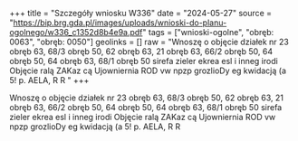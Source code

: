 +++
title = "Szczegóły wniosku W336"
date = "2024-05-27"
source = "https://bip.brg.gda.pl/images/uploads/wnioski-do-planu-ogolnego/w336_c1352d8b4e9a.pdf"
tags = ["wnioski-ogolne", "obręb: 0063", "obręb: 0050"]
geolinks = []
raw = "Wnoszę o objęcie działek nr 23 obręb 63, 68/3 obręb 50, 62 obręb 63, 21 obręb 63, 66/2 obręb 50, 64 obręb 50, 64 obręb 63, 68/1 obręb 50 sirefa zieler ekrea esl i inneg irodi  Objęcie ralą ZAKaz cą Ujowniernia ROD vw npzp grozlioDy eg kwidacją (a 5! p. AELA, R R "
+++

Wnoszę o objęcie działek nr 23 obręb 63, 68/3 obręb 50, 62 obręb 63, 21 obręb 63, 66/2 obręb
50, 64 obręb 50, 64 obręb 63, 68/1 obręb 50 sirefa zieler ekrea esl i inneg irodi
 Objęcie ralą ZAKaz cą Ujowniernia ROD vw npzp grozlioDy eg kwidacją (a 5! p. AELA, R R



